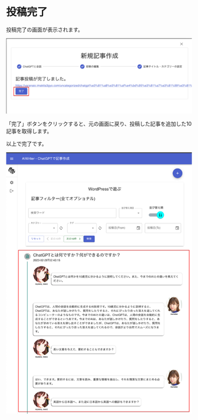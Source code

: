 # 投稿完了

投稿完了の画面が表示されます。

![Step1](../images/06_postSteps/05-01-creatPost12.png)

「完了」ボタンをクリックすると、元の画面に戻り、投稿した記事を追加した10記事を取得します。

以上で完了です。

![Step1](../images/06_postSteps/05-01-creatPost14.png)

